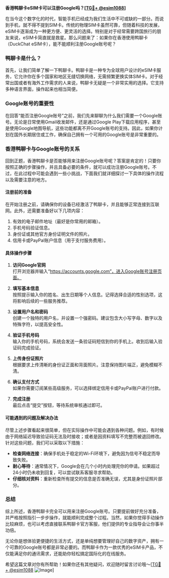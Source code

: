 **香港鸭聊卡eSIM卡可以注册Google吗？[[TG💪+ @esim1088](https://t.me/s/esim1088)]**

在当今这个数字化的时代，智能手机已经成为我们生活中不可或缺的一部分。而说到手机，就不得不提到SIM卡。传统的物理SIM卡虽然可靠，但随着科技的发展，eSIM卡逐渐成为一种更方便、更灵活的选择。特别是对于经常需要跨国旅行的朋友来说，eSIM卡简直就是救星。那么问题来了：如果你在香港使用鸭聊卡（DuckChat eSIM卡），能不能顺利注册Google账号呢？

### 鸭聊卡是什么？

首先，让我们简单了解一下鸭聊卡。鸭聊卡是一种专为全球用户设计的eSIM卡服务，它允许你在多个国家和地区无缝切换网络，无需频繁更换实体SIM卡。对于经常出国或者有海外工作需求的人来说，鸭聊卡无疑是一个非常实用的选择。它支持多种语言界面，操作起来也相当简便。

### Google账号的重要性

在回答“能否注册Google账号”之前，我们先来聊聊为什么我们需要一个Google账号。无论是日常使用Gmail收发邮件，还是通过Google Play下载应用程序，甚至是使用Google地图导航，这些功能都离不开Google账号的支持。因此，如果你计划在国外长期居住或工作，确保自己拥有一个可用的Google账号是非常重要的。

### 香港鸭聊卡与Google账号的关系

回到正题，香港鸭聊卡是否能够用来注册Google账号呢？答案是肯定的！只要你按照正确的步骤操作，并且具备必要的条件，就可以成功注册Google账号。不过，在此过程中可能会遇到一些小挑战，下面我们就详细探讨一下具体的操作流程以及需要注意的地方。

#### 注册前的准备

在开始注册之前，请确保你的设备已经激活了鸭聊卡，并且能够正常连接到互联网。此外，还需要准备好以下几项内容：
1. 有效的电子邮件地址（最好是你常用的邮箱）。
2. 手机号码验证信息。
3. 身份证或其他官方身份证明文件的照片。
4. 信用卡或PayPal账户信息（用于支付服务费用）。

#### 具体操作步骤

1. **访问Google官网**  
   打开浏览器并输入“https://accounts.google.com”，进入Google账号注册页面。

2. **填写基本信息**  
   按照提示输入你的姓名、出生日期等个人信息。记得选择合适的性别选项，这将影响后续的一些服务推荐。

3. **设置用户名和密码**  
   创建一个独特的用户名，并设置一个强密码。建议包含大小写字母、数字以及特殊字符，以提高安全性。

4. **验证手机号码**  
   输入你的手机号码，系统会发送一条验证码短信到你的手机上。收到后输入验证码完成验证。

5. **上传身份证照片**  
   根据要求上传清晰的身份证正面和背面照片。注意保持图片端正，避免模糊不清。

6. **确认支付方式**  
   如果你需要订阅某些高级服务，可以选择绑定信用卡或PayPal账户进行付款。

7. **完成注册**  
   最后点击“提交”按钮，等待系统审核通过即可。

#### 可能遇到的问题及解决办法

尽管上述步骤看起来很简单，但在实际操作中可能会遇到各种问题。例如，有时候由于网络延迟导致验证码无法及时接收；或者是因资料填写不完整而被退回修改。针对这些问题，我们可以采取以下措施：

- **检查网络连接**：确保手机处于稳定的Wi-Fi环境下，避免因为信号不稳定而导致失败。
- **耐心等待**：通常情况下，Google会在几个小时内处理完你的申请。如果超过24小时仍未收到回复，可以尝试联系客服寻求帮助。
- **仔细核对资料**：重新检查所有提交的信息是否准确无误，尤其是身份证照片部分。

### 总结

综上所述，香港鸭聊卡完全可以用来注册Google账号。只要提前做好充分准备，并严格按照指引一步步操作，就能顺利完成整个过程。当然，如果你觉得手动操作比较麻烦，也可以考虑直接联系鸭聊卡官方客服，他们提供的专业指导会让你事半功倍。

无论你是想体验更便捷的生活方式，还是单纯想要管理好自己的数字资产，拥有一个可靠的Google账号都是非常必要的。而鸭聊卡作为一款优秀的eSIM卡产品，不仅能满足你的通讯需求，还能助你轻松搞定国际化的在线服务。

希望这篇文章对你有所帮助！如果你还有其他疑问，欢迎随时留言讨论哦～[[TG💪+ @esim1088](https://t.me/s/esim1088) ![Image](https://i.postimg.cc/4NQfJmqS/Snipaste-2025-05-13-00-14-12.png)]